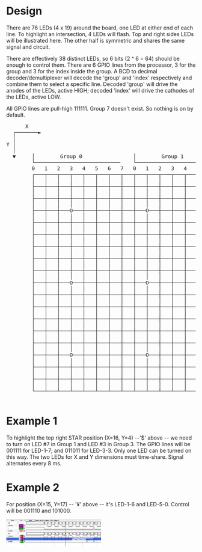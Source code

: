 # Design
There are 76 LEDs (4 x 19) around the board, one LED at either end of each line. To highlight an intersection, 4 LEDs will flash. Top and right sides LEDs will be illustrated here. The other half is symmetric and shares the same signal and circuit.

There are effectively 38 distinct LEDs, so 6 bits (2 ^ 6 = 64) should be enough to control them. There are 6 GPIO lines from the processor, 3 for the group and 3 for the index inside the group. A BCD to decimal decoder/demultiplexer will decode the 'group' and 'index' respectively and combine them to select a specific line. Decoded 'group' will drive the anodes of the LEDs, active HIGH; decoded 'index' will drive the cathodes of the LEDs, active LOW.

All GPIO lines are pull-high 111111. Group 7 doesn't exist. So nothing is on by default.

<pre>
      X
  ┌───────►
  │
Y │
  │
  ▼     │        Group 0                │        Group 1               │ Group 2
        └───────────────────────────    └───────────────────────────   └────────
        0   1   2   3   4   5   6   7   0   1   2   3   4   5   6   7   0   1   2
        ┌───┬───┬───┬───┬───┬───┬───┬───┬───┬───┬───┬───┬───┬───┬───┬───┬───┬───┐  0    │
        │   │   │   │   │   │   │   │   │   │   │   │   │   │   │   │   │   │   │       │
        ├───┼───┼───┼───┼───┼───┼───┼───┼───┼───┼───┼───┼───┼───┼───┼───┼───┼───┤  1    │
        │   │   │   │   │   │   │   │   │   │   │   │   │   │   │   │   │   │   │       │
        ├───┼───┼───┼───┼───┼───┼───┼───┼───┼───┼───┼───┼───┼───┼───┼───┼───┼───┤  2    │
        │   │   │   │   │   │   │   │   │   │   │   │   │   │   │   │   │   │   │       │
        ├───┼───┼───O───┼───┼───┼───┼───┼───O───┼───┼───┼───┼───┼───$───┼───┼───┤  3    │ Group 3
        │   │   │   │   │   │   │   │   │   │   │   │   │   │   │   │   │   │   │       │
        ├───┼───┼───┼───┼───┼───┼───┼───┼───┼───┼───┼───┼───┼───┼───┼───┼───┼───┤  4    │
        │   │   │   │   │   │   │   │   │   │   │   │   │   │   │   │   │   │   │       │
        ├───┼───┼───┼───┼───┼───┼───┼───┼───┼───┼───┼───┼───┼───┼───┼───┼───┼───┤  5    │
        │   │   │   │   │   │   │   │   │   │   │   │   │   │   │   │   │   │   │       │
        ├───┼───┼───┼───┼───┼───┼───┼───┼───┼───┼───┼───┼───┼───┼───┼───┼───┼───┤  6    │
        │   │   │   │   │   │   │   │   │   │   │   │   │   │   │   │   │   │   │       │
        ├───┼───┼───┼───┼───┼───┼───┼───┼───┼───┼───┼───┼───┼───┼───┼───┼───┼───┤  7 ───┘
        │   │   │   │   │   │   │   │   │   │   │   │   │   │   │   │   │   │   │
        ├───┼───┼───┼───┼───┼───┼───┼───┼───┼───┼───┼───┼───┼───┼───┼───┼───┼───┤  0    │
        │   │   │   │   │   │   │   │   │   │   │   │   │   │   │   │   │   │   │       │
        ├───┼───┼───O───┼───┼───┼───┼───┼───O───┼───┼───┼───┼───┼───O───┼───┼───┤  1    │
        │   │   │   │   │   │   │   │   │   │   │   │   │   │   │   │   │   │   │       │
        ├───┼───┼───┼───┼───┼───┼───┼───┼───┼───┼───┼───┼───┼───┼───┼───┼───┼───┤  2    │
        │   │   │   │   │   │   │   │   │   │   │   │   │   │   │   │   │   │   │       │
        ├───┼───┼───┼───┼───┼───┼───┼───┼───┼───┼───┼───┼───┼───┼───┼───┼───┼───┤  3    │ Group 4
        │   │   │   │   │   │   │   │   │   │   │   │   │   │   │   │   │   │   │       │
        ├───┼───┼───┼───┼───┼───┼───┼───┼───┼───┼───┼───┼───┼───┼───┼───┼───┼───┤  4    │
        │   │   │   │   │   │   │   │   │   │   │   │   │   │   │   │   │   │   │       │
        ├───┼───┼───┼───┼───┼───┼───┼───┼───┼───┼───┼───┼───┼───┼───┼───┼───┼───┤  5    │
        │   │   │   │   │   │   │   │   │   │   │   │   │   │   │   │   │   │   │       │
        ├───┼───┼───┼───┼───┼───┼───┼───┼───┼───┼───┼───┼───┼───┼───┼───┼───┼───┤  6    │
        │   │   │   │   │   │   │   │   │   │   │   │   │   │   │   │   │   │   │       │
        ├───┼───┼───O───┼───┼───┼───┼───┼───O───┼───┼───┼───┼───┼───O───┼───┼───┤  7 ───┘
        │   │   │   │   │   │   │   │   │   │   │   │   │   │   │   │   │   │   │
        ├───┼───┼───┼───┼───┼───┼───┼───┼───┼───┼───┼───┼───┼───¥───┼───┼───┼───┤  0    │
        │   │   │   │   │   │   │   │   │   │   │   │   │   │   │   │   │   │   │       │ Group 5
        ├───┼───┼───┼───┼───┼───┼───┼───┼───┼───┼───┼───┼───┼───┼───┼───┼───┼───┤  1    │
        │   │   │   │   │   │   │   │   │   │   │   │   │   │   │   │   │   │   │       │
        └───┴───┴───┴───┴───┴───┴───┴───┴───┴───┴───┴───┴───┴───┴───┴───┴───┴───┘  2 ───┘

</pre>

# Example 1
To highlight the top right STAR position (X=16, Y=4) --'$' above -- we need to turn on LED #7 in Group 1 and LED #3 in Group 3. The GPIO lines will be 001111 for LED-1-7; and 011011 for LED-3-3. Only one LED can be turned on this way. The two LEDs for X and Y dimensions must time-share. Signal alternates every 8 ms.

# Example 2 
For position (X=15, Y=17) -- '¥' above -- it's LED-1-6 and LED-5-0. Control will be 001110 and 101000.

<img src=scope-15-17.png width="50%">
